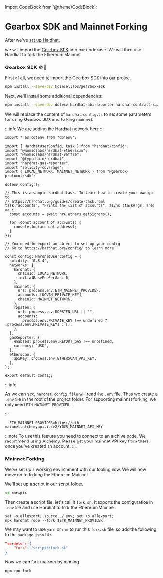 import CodeBlock from '@theme/CodeBlock';

# Gearbox SDK  and Mainnet Forking 

After we've [set up Hardhat](./initialize-hardhat),

 we will import the [Gearbox SDK](https://github.com/Gearbox-protocol/gearbox-sdk) into our codebase. We will then use Hardhat to fork the Ethereum Mainnet.

### Gearbox SDK ⚙️🧰

First of all, we need to import the Gearbox SDK into our project.

```bash npm2yarn
npm install --save-dev @diesellabs/gearbox-sdk
```

Next, we'll install some additional dependencies:

```bash npm2yarn
npm install --save-dev dotenv hardhat-abi-exporter hardhat-contract-sizer
```

We will replace the content of `hardhat.config.ts` to set some parameters for using Gearbox SDK and forking mainnet.

:::info
We are adding the Hardhat network here
:::

```tsx title="hardhat.config.ts"
import * as dotenv from "dotenv";

import { HardhatUserConfig, task } from "hardhat/config";
import "@nomiclabs/hardhat-etherscan";
import "@nomiclabs/hardhat-waffle";
import "@typechain/hardhat";
import "hardhat-gas-reporter";
import "solidity-coverage";
import { LOCAL_NETWORK, MAINNET_NETWORK } from "@gearbox-protocol/sdk";

dotenv.config();

// This is a sample Hardhat task. To learn how to create your own go to
// https://hardhat.org/guides/create-task.html
task("accounts", "Prints the list of accounts", async (taskArgs, hre) => {
  const accounts = await hre.ethers.getSigners();

  for (const account of accounts) {
    console.log(account.address);
  }
});

// You need to export an object to set up your config
// Go to https://hardhat.org/config/ to learn more

const config: HardhatUserConfig = {
  solidity: "0.8.4",
  networks: {
    hardhat: {
      chainId: LOCAL_NETWORK,
      initialBaseFeePerGas: 0,
    },
    mainnet: {
      url: process.env.ETH_MAINNET_PROVIDER,
      accounts: [KOVAN_PRIVATE_KEY],
      chainId: MAINNET_NETWORK,
    },
    ropsten: {
      url: process.env.ROPSTEN_URL || "",
      accounts:
        process.env.PRIVATE_KEY !== undefined ? [process.env.PRIVATE_KEY] : [],
    },
  },
  gasReporter: {
    enabled: process.env.REPORT_GAS !== undefined,
    currency: "USD",
  },
  etherscan: {
    apiKey: process.env.ETHERSCAN_API_KEY,
  },
};

export default config;

```

:::info

As we can see, `hardhat.config.file` will read the `.env` file. Thus we create a `.env` file in the root of the project folder. For supporting mainnet forking, we only need `ETH_MAINNET_PROVIDER`.

:::

```title=".env"
  ETH_MAINNET_PROVIDER=https://eth-mainnet.alchemyapi.io/v2/YOUR_MAINNET_API_KEY

```

:::note
To use this feature you need to connect to an archive node. We recommend using [Alchemy](https://www.alchemy.com/). Please get your mainnet API key from there, once you've created an account.
:::
### Mainnet Forking

We've set up a working environment with our tooling now. We will now move on to forking the Ethereum Mainnet.

We'll set up a script in our script folder.

```bash
cd scripts
```

Then create a script file, let's call it `fork.sh`. It exports the configuration in `.env` file and use Hardhat to fork the Ethereum Mainnet.

```shell title="fork.sh"
set -o allexport; source ./.env; set +o allexport;
npx hardhat node --fork $ETH_MAINNET_PROVIDER
```

We may want to use `yarn` or `npm` to run this `fork.sh` file, so add the following to the `package.json` file.
```json
"scripts": {
    "fork": "scripts/fork.sh"
}
```

Now we can fork mainnet by running

```bash npm2yarn
npm run fork
```

